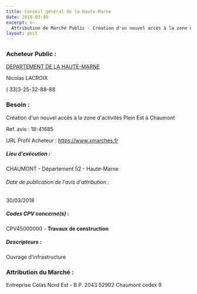 ```yaml
---
title: Conseil général de la Haute-Marne
date: 2018-03-30
excerpt: >-
  Attribution de Marché Public - Création d'un nouvel accès à la zone d'activités Plein Est à Chaumont
layout: post
---
```


### Acheteur Public : 
<a href="/acheteur-137/siren-225200013"> DEPARTEMENT DE LA HAUTE-MARNE</a><br/>

Nicolas LACROIX



( 33)3-25-32-88-88

### Besoin :

Création d'un nouvel accès à la zone d'activités Plein Est à Chaumont

Ref. avis : 18-41685

URL Profil Acheteur : https://www.xmarches.fr

##### Lieu d'exécution :

CHAUMONT - Département 52 - Haute-Marne

###### Date de publication de l'avis d'attribution : 
30/03/2018

##### Codes CPV concerné(s) :
CPV45000000 - **Travaux de construction** <br/>

##### Descripteurs :
Ouvrage d'infrastructure <br/>

### Attribution du Marché :
Entreprise Colas Nord Est - B.P. 2043 52902 Chaumont cedex 9 <br/>

